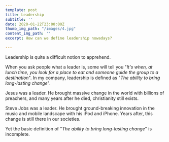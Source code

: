 ```yaml
---
template: post
title: Leadership
subtitle: ''
date: 2020-01-22T23:00:00Z
thumb_img_path: "/images/4.jpg"
content_img_path: ''
excerpt: How can we define leadership nowadays?

---
```

Leadership is quite a difficult notion to apprehend.

When you ask people what a leader is, some will tell you "_It's when, at lunch time, you look for a place to eat and someone guide the group to a destination_". In my company, leadership is defined as "_The ability to bring long-lasting change_".

Jesus was a leader. He brought massive change in the world with billions of preachers, and many years after he died, christianity still exists.

Steve Jobs was a leader. He brought ground-breaking innovation in the music and mobile landscape with his iPod and iPhone. Years after, this change is still there in our societies.

Yet the basic definition of "_The ability to bring long-lasting change_" is incomplete.